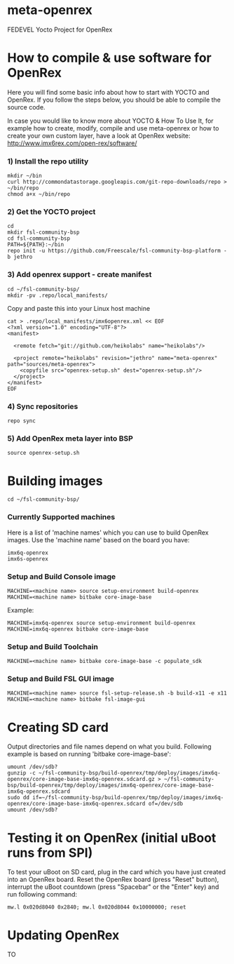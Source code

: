 # meta-openrex
FEDEVEL Yocto Project for OpenRex
 
# How to compile & use software for OpenRex 
 
Here you will find some basic info about how to start with YOCTO and OpenRex. If you follow the steps below, you should be able to compile the source code. 
 
 
In case you would like to know more about YOCTO & How To Use It, for example how to create, modify, compile and use meta-openrex or how to create your own custom layer, have a look at OpenRex website: http://www.imx6rex.com/open-rex/software/
 
### 1) Install the repo utility
    mkdir ~/bin
    curl http://commondatastorage.googleapis.com/git-repo-downloads/repo > ~/bin/repo
    chmod a+x ~/bin/repo
 
### 2) Get the YOCTO project
    cd
    mkdir fsl-community-bsp
    cd fsl-community-bsp
    PATH=${PATH}:~/bin
    repo init -u https://github.com/Freescale/fsl-community-bsp-platform -b jethro
 
### 3) Add openrex support - create manifest 
    cd ~/fsl-community-bsp/
    mkdir -pv .repo/local_manifests/
 
Copy and paste this into your Linux host machine 
 
    cat > .repo/local_manifests/imx6openrex.xml << EOF
    <?xml version="1.0" encoding="UTF-8"?>
    <manifest>
     
      <remote fetch="git://github.com/heikolabs" name="heikolabs"/>
     
      <project remote="heikolabs" revision="jethro" name="meta-openrex" path="sources/meta-openrex">
        <copyfile src="openrex-setup.sh" dest="openrex-setup.sh"/>
      </project>
    </manifest>
    EOF
 
### 4) Sync repositories
    repo sync
 
### 5) Add OpenRex meta layer into BSP
    source openrex-setup.sh
 
# Building images
    cd ~/fsl-community-bsp/
 
### Currently Supported machines <machine name>
Here is a list of 'machine names' which you can use to build OpenRex images. Use the 'machine name' based on the board you have:
 
 
    imx6q-openrex
    imx6s-openrex
     
### Setup and Build Console image
    MACHINE=<machine name> source setup-environment build-openrex
    MACHINE=<machine name> bitbake core-image-base
 
Example:
 
 
    MACHINE=imx6q-openrex source setup-environment build-openrex
    MACHINE=imx6q-openrex bitbake core-image-base
 
### Setup and Build Toolchain    
    MACHINE=<machine name> bitbake core-image-base -c populate_sdk
     
### Setup and Build FSL GUI image
    MACHINE=<machine name> source fsl-setup-release.sh -b build-x11 -e x11
    MACHINE=<machine name> bitbake fsl-image-gui
 
# Creating SD card
Output directories and file names depend on what you build. Following example is based on running 'bitbake core-image-base':
 
 
    umount /dev/sdb?
    gunzip -c ~/fsl-community-bsp/build-openrex/tmp/deploy/images/imx6q-openrex/core-image-base-imx6q-openrex.sdcard.gz > ~/fsl-community-bsp/build-openrex/tmp/deploy/images/imx6q-openrex/core-image-base-imx6q-openrex.sdcard
    sudo dd if=~/fsl-community-bsp/build-openrex/tmp/deploy/images/imx6q-openrex/core-image-base-imx6q-openrex.sdcard of=/dev/sdb
    umount /dev/sdb?
     
# Testing it on OpenRex (initial uBoot runs from SPI)
To test your uBoot on SD card, plug in the card which you have just created into an OpenRex board. Reset the OpenRex board (press "Reset" button), interrupt the uBoot countdown (press "Spacebar" or the "Enter" key) and run following command:
 
    mw.l 0x020d8040 0x2840; mw.l 0x020d8044 0x10000000; reset
 
# Updating OpenRex
TO
